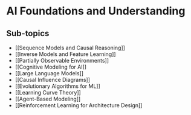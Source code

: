 # AI Foundations and Understanding

## Sub-topics

- [[Sequence Models and Causal Reasoning]]
- [[Inverse Models and Feature Learning]]
- [[Partially Observable Environments]]
- [[Cognitive Modeling for AI]]
- [[Large Language Models]]
- [[Causal Influence Diagrams]]
- [[Evolutionary Algorithms for ML]]
- [[Learning Curve Theory]]
- [[Agent-Based Modeling]]
- [[Reinforcement Learning for Architecture Design]]
